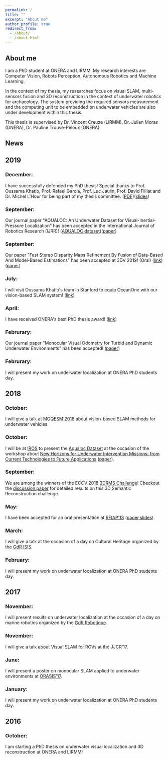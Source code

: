 ```yaml
---
permalink: /
title: ""
excerpt: "About me"
author_profile: true
redirect_from: 
  - /about/
  - /about.html
---
```


About me
------
I am a PhD student at ONERA and LIRMM. My research interests are Computer Vision, Robots Perception, Autonomous Robotics and Machine Learning.

In the context of my thesis, my researches focus on visual SLAM, multi-sensors fusion and 3D reconstruction in the context of underwater robotics for archaeology.  The system providing the required sensors measurement and the computing unit to be embedded on underwater vehicles are also under development within this thesis.

This thesis is supervised by Dr. Vincent Creuze (LIRMM), Dr. Julien Moras (ONERA), Dr. Pauline Trouvé-Peloux (ONERA). 

News
----

## 2019

### December:
I have successfully defended my PhD thesis!  Special thanks to Prof. Oussama Khatib, Prof. Rafael Garcia, Prof. Luc Jaulin, Prof. David Filliat and Dr. Michel L'Hour for being part of my thesis committee. ([PDF](https://github.com/ferreram/ferreram.github.io/blob/master/files/PhD_Thesis_final_version_Maxime_Ferrera-compressed.pdf))([slides](https://github.com/ferreram/ferreram.github.io/blob/master/files/slides_phd_defense_online_version_compressed.pdf))

### September:
Our journal paper "AQUALOC: An Underwater Dataset for Visual-Inertial-Pressure Localization" has been accepted in the International Journal of Robotics Research (IJRR)! ([AQUALOC dataset](http://www.lirmm.fr/aqualoc/))([paper](https://arxiv.org/abs/1910.14532))

### September:
Our paper "Fast Stereo Disparity Maps Refinement By Fusion of Data-Based And Model-Based Estimations" has been accepted at 3DV 2019! (Oral) ([link](http://3dv19.gel.ulaval.ca/program.html)) ([paper](https://hal.archives-ouvertes.fr/hal-02326896))

### July:
I will visit Oussama Khatib's team in Stanford to equip OceanOne with our vision-based SLAM system! ([link](http://khatib.stanford.edu/))

### April:
I have received ONERA's best PhD thesis award! ([link](https://www.onera.fr/fr/rejoindre-onera/prix-des-doctorants))

### Februrary:
Our journal paper "Monocular Visual Odometry for Turbid and Dynamic Underwater Environments" has been accepted! ([paper](https://www.mdpi.com/1424-8220/19/3/687))

### Februrary:
I will present my work on underwater localization at ONERA PhD students day.

## 2018

### October:
I will give a talk at [MOQESM'2018](https://www.ensta-bretagne.fr/moqesm2018/) about vision-based SLAM methods for underwater vehicles.

### October:
I will be at [IROS](https://www.iros2018.org/) to present the [Aqualoc Dataset](http://www.lirmm.fr/aqualoc/) at the occasion of the workshop about [New Horizons for Underwater Intervention Missions: from Current Technologies to Future Applications](http://irosworkshop.marinerobotics.eu/) ([paper](https://arxiv.org/pdf/1809.07076.pdf)).

### September:
We are among the winners of the ECCV 2018 [3DRMS Challenge](http://trimbot2020.webhosting.rug.nl/events/3drms/challenge/)!  Checkout the [discussion paper](http://openaccess.thecvf.com/content_ECCVW_2018/papers/11131/Tylecek_The_Second_Workshop_on_3D_Reconstruction_Meets_Semantics_Challenge_Results_ECCVW_2018_paper.pdf) for detailed results on this 3D Semantic Reconstruction challenge.

### May:
I have been accepted for an oral presentation at [RFIAP'18](https://rfiap2018.ign.fr/programmes) ([paper](https://rfiap2018.ign.fr/sites/default/files/ARTICLES/RFIAP_2018/RFIAP_2018_Ferrera_Odometrie.pdf),[slides](https://ferreram.github.io/files/slides_rfiap_18_maxime_ferrera.pdf)).

### March:
I will give a talk at the occasion of a day on Cultural Heritage organized by the [GdR ISIS](http://www.gdr-isis.fr/index.php?page=reunion&idreunion=353).

### February:
I will present my work on underwater localization at ONERA PhD students day.

## 2017

### November:
I will present results on underwater localization at the occasion of a day on marine robotics organized by the [GdR Robotique](http://www.isir.upmc.fr/index.php?op=view_page&id=1473&menuid=17&lang=fr).

### November:
I will give a talk about Visual SLAM for ROVs at the [JJCR'17](https://jjcr2017.sciencesconf.org/resource/page/id/8).

### June:
I will present a poster on monocular SLAM applied to underwater environments at [ORASIS'17](https://orasis2017.sciencesconf.org/program).

### January:
I will present my work on underwater localization at ONERA PhD students day.

## 2016

### October:
I am starting a PhD thesis on underwater visual localization and 3D reconstruction at ONERA and LIRMM!
